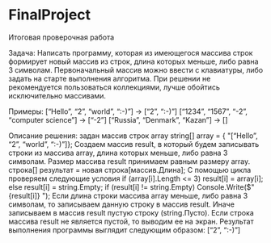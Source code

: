 # FinalProject

Итоговая проверочная работа

Задача: Написать программу, которая из имеющегося массива строк формирует новый массив из строк, длина которых меньше, либо равна 3 символам. Первоначальный массив можно ввести с клавиатуры, либо задать на старте выполнения алгоритма. При решении не рекомендуется пользоваться коллекциями, лучше обойтись исключительно массивами.

Примеры:
[“Hello”, “2”, “world”, “:-)”] → [“2”, “:-)”]
[“1234”, “1567”, “-2”, “computer science”] → [“-2”]
[“Russia”, “Denmark”, “Kazan”] → []

Описание решения:
задан массив строк array
string[] array = { "[“Hello”, “2”, “world”, “:-)”]};
Создаем массив result, в который будем записывать строки из массива array, длина которых меньше, либо равна 3 символам.
Размер массива result принимаем равным размеру array.
строка[] результат = новая строка[массив.Длина];
С помощью цикла проверяем следующие условия
if (array[i].Length <= 3) result[i] = array[i];
else result[i] = string.Empty;
if (result[i] != string.Empty) Console.Write($"{result[i]} ");
Если длина строки массива array меньше, либо равна 3 символам, то записываем данную строку в массив result. 
Иначе записываем в массив result пустую строку (string.Пусто).
Если строка массива result не является пустой, то выводим ее на экран.
Результат выполнения программы выглядит следующим образом:
[“2”, “:-)”]

